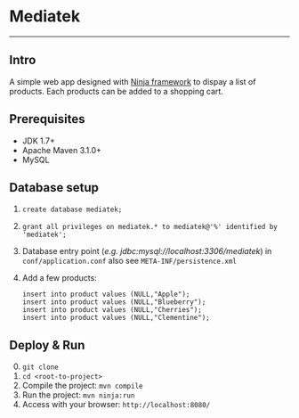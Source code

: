 # Mediatek
----------
## Intro

A simple web app designed with [Ninja framework](www.ninjaframework.org) to dispay a list of products. Each products can be added to a shopping cart.

## Prerequisites

- JDK 1.7+
- Apache Maven 3.1.0+
- MySQL

## Database setup

1. `create database mediatek;`
2. `grant all privileges on mediatek.* to mediatek@'%' identified by 'mediatek';`
3. Database entry point (*e.g.  jdbc:mysql://localhost:3306/mediatek*) in `conf/application.conf` also see `META-INF/persistence.xml`
4. Add a few products: 

    ``` 
    insert into product values (NULL,"Apple");
    insert into product values (NULL,"Blueberry");
    insert into product values (NULL,"Cherries");
    insert into product values (NULL,"Clementine");
    ```

## Deploy & Run

0. `git clone`
1. `cd <root-to-project>`
2. Compile the project: `mvn compile`
3. Run the project: `mvn ninja:run`
4. Access with your browser: `http://localhost:8080/`

